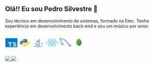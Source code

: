 ## Olá!! Eu sou Pedro Silvestre 👋

Sou técnico em desenvolvimento de sistemas, formado na Etec.
Tenho experiência em desenvolvimento back-end e sou um músico por amor.

<div style="display: inline_block"><br>
    <img align="center" alt="Pedr-TS" height="30" width="40" src="https://raw.githubusercontent.com/devicons/devicon/master/icons/typescript/typescript-plain.svg">
    <img align="center" alt="Pedr-Python" height="30" width="40" src="https://raw.githubusercontent.com/devicons/devicon/master/icons/python/python-original.svg">
    <img align="center" alt="Pedr-Java" height="30" width="40" src="https://raw.githubusercontent.com/devicons/devicon/master/icons/java/java-original.svg">
    <img align="center" alt="Pedr-React" height="30" width="40" src="https://raw.githubusercontent.com/devicons/devicon/master/icons/react/react-original.svg">
    <img align="center" alt="Pedr-MySQL" height="30" width="40" src="https://raw.githubusercontent.com/devicons/devicon/master/icons/mysql/mysql-original.svg">
    <img align="center" alt="Pedr-MongoDB" height="30" width="40" src="https://raw.githubusercontent.com/devicons/devicon/master/icons/mongodb/mongodb-original.svg">
</div>
  
  ##
 
<div>
    <a href="https://www.github.com/Pedrsilvaa">
        <img height="130em" src="https://github-readme-stats.vercel.app/api?username=Pedrsilvaa&theme=react&show_icons=true&hide_border=false&count_private=true">
    </a>
    <a href="https://www.github.com/Pedrsilvaa">
        <img height="130em" src="https://github-readme-stats.vercel.app/api/top-langs/?username=Pedrsilvaa&theme=react&show_icons=true&hide_border=false&layout=compact">
    </a>
</div>
